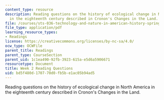 ```yaml
---
content_type: resource
description: Reading questions on the history of ecological change in North America
  in the eighteenth century described in Cronon's Changes in the Land.
file: /courses/sts-036-technology-and-nature-in-american-history-spring-2008/bd5f480d170770d0fb5be1ac05b94ad5_quest2.pdf
file_type: application/pdf
learning_resource_types:
- Readings
license: https://creativecommons.org/licenses/by-nc-sa/4.0/
ocw_type: OCWFile
parent_title: Readings
parent_type: CourseSection
parent_uid: 1c1ea490-92fb-3923-615a-e5d6a5906671
resourcetype: Document
title: Week 2 Reading Questions
uid: bd5f480d-1707-70d0-fb5b-e1ac05b94ad5
---
```

Reading questions on the history of ecological change in North America in the eighteenth century described in Cronon's Changes in the Land.